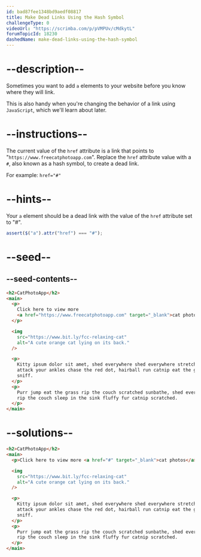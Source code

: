 ```yaml
---
id: bad87fee1348bd9aedf08817
title: Make Dead Links Using the Hash Symbol
challengeType: 0
videoUrl: "https://scrimba.com/p/pVMPUv/cMdkytL"
forumTopicId: 18230
dashedName: make-dead-links-using-the-hash-symbol
---
```


# --description--

Sometimes you want to add `a` elements to your website before you know where they will link.

This is also handy when you're changing the behavior of a link using `JavaScript`, which we'll learn about later.

# --instructions--

The current value of the `href` attribute is a link that points to "`https://www.freecatphotoapp.com`". Replace the `href` attribute value with a `#`, also known as a hash symbol, to create a dead link.

For example: `href="#"`

# --hints--

Your `a` element should be a dead link with the value of the `href` attribute set to "#".

```js
assert($("a").attr("href") === "#");
```

# --seed--

## --seed-contents--

```html
<h2>CatPhotoApp</h2>
<main>
  <p>
    Click here to view more
    <a href="https://www.freecatphotoapp.com" target="_blank">cat photos</a>.
  </p>

  <img
    src="https://www.bit.ly/fcc-relaxing-cat"
    alt="A cute orange cat lying on its back."
  />

  <p>
    Kitty ipsum dolor sit amet, shed everywhere shed everywhere stretching
    attack your ankles chase the red dot, hairball run catnip eat the grass
    sniff.
  </p>
  <p>
    Purr jump eat the grass rip the couch scratched sunbathe, shed everywhere
    rip the couch sleep in the sink fluffy fur catnip scratched.
  </p>
</main>
```

# --solutions--

```html
<h2>CatPhotoApp</h2>
<main>
  <p>Click here to view more <a href="#" target="_blank">cat photos</a>.</p>

  <img
    src="https://www.bit.ly/fcc-relaxing-cat"
    alt="A cute orange cat lying on its back."
  />

  <p>
    Kitty ipsum dolor sit amet, shed everywhere shed everywhere stretching
    attack your ankles chase the red dot, hairball run catnip eat the grass
    sniff.
  </p>
  <p>
    Purr jump eat the grass rip the couch scratched sunbathe, shed everywhere
    rip the couch sleep in the sink fluffy fur catnip scratched.
  </p>
</main>
```
